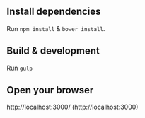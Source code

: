 ## Install dependencies

Run `npm install` & `bower install`.


## Build & development

Run `gulp`



## Open your browser

http://localhost:3000/
(http://localhost:3000)
